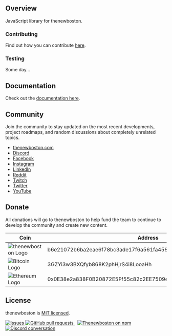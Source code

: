 ## Overview

JavaScript library for thenewboston.


### Contributing

Find out how you can contribute [here](https://github.com/thenewboston-developers/thenewboston-js/blob/master/docs/CONTRIBUTING.md).

### Testing

Some day...

## Documentation

Check out the [documentation here](https://github.com/thenewboston-developers/thenewboston-js/blob/master/docs/index.md).

## Community

Join the community to stay updated on the most recent developments, project roadmaps, and random discussions about completely unrelated topics.

- [thenewboston.com](https://thenewboston.com/)
- [Discord](https://discord.gg/thenewboston)
- [Facebook](https://www.facebook.com/TheNewBoston-464114846956315/)
- [Instagram](https://www.instagram.com/thenewboston_official/)
- [LinkedIn](https://www.linkedin.com/company/thenewboston-developers/)
- [Reddit](https://www.reddit.com/r/thenewboston/)
- [Twitch](https://www.twitch.tv/thenewboston/videos)
- [Twitter](https://twitter.com/thenewboston_og)
- [YouTube](https://www.youtube.com/user/thenewboston)

## Donate

All donations will go to thenewboston to help fund the team to continue to develop the community and create new content.

| Coin                                                                                                                        | Address                                                          |
| --------------------------------------------------------------------------------------------------------------------------- | ---------------------------------------------------------------- |
| ![thenewboston Logo](https://github.com/thenewboston-developers/Website/raw/development/src/assets/images/thenewboston.png) | b6e21072b6ba2eae6f78bc3ade17f6a561fa4582d5494a5120617f2027d38797 |
| ![Bitcoin Logo](https://github.com/thenewboston-developers/Website/raw/development/src/assets/images/bitcoin.png)           | 3GZYi3w3BXQfyb868K2phHjrS4i8LooaHh                               |
| ![Ethereum Logo](https://github.com/thenewboston-developers/Website/raw/development/src/assets/images/ethereum.png)         | 0x0E38e2a838F0B20872E5Ff55c82c2EE7509e6d4A                       |

## License

thenewboston is [MIT licensed](http://opensource.org/licenses/MIT).

 [ ![Issues](https://img.shields.io/github/issues/anuraghazra/github-readme-stats?color=0088ff) ](https://github.com/thenewboston-developers/thenewboston-js/issues) [ ![GitHub pull requests](https://img.shields.io/github/issues-pr/anuraghazra/github-readme-stats?color=0088ff) ](https://github.com/thenewboston-developers/thenewboston-js/pulls)  [![Thenewboston on npm](https://img.shields.io/npm/v/@angular/core.svg?logo=npm&logoColor=fff&label=NPM+package&color=limegreen)](https://www.npmjs.com/package/thenewboston)   [ ![Discord conversation](https://img.shields.io/discord/463752820026376202.svg?logo=discord&logoColor=fff&label=Discord&color=7389d8) ](https://discord.com/invite/thenewboston) 
